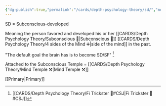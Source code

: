 ```yaml
---
{"dg-publish":true,"permalink":"/cards/depth-psychology-theory/sd/","noteIcon":"","created":"2023-01-12T14:07:09.318+01:00","updated":"2023-04-10T17:20:03.985+02:00"}
---
```



SD = Subconscious-developed

Meaning the person favored and developed his or her [[CARDS/Depth Psychology Theory/Subconscious 🤸\|Subconscious 🤸]] [[CARDS/Depth Psychology Theory/4 sides of the Mind ➕\|side of the mind]] in the past. 

"The default goal the brain has is to become SD/SF" [^1]

[^1]: [[CARDS/Depth Psychology Theory/Fi Trickster 🤡#CSJ\|Fi Trickster 🤡#CSJ]]

Attached to the Subconscious Temple = [[CARDS/Depth Psychology Theory/Mind Temple ⚒️\|Mind Temple ⚒️]]

[[Primary\|Primary]] 